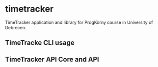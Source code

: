 timetracker
===========

TimeTracker application and library for ProgKörny course in University of Debrecen.

TimeTracke CLI usage
--------------------

TimeTracker API Core and API
----------------------------
